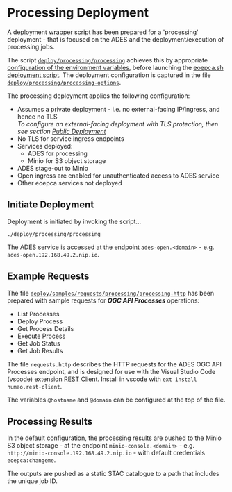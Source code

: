 # Processing Deployment

A deployment wrapper script has been prepared for a 'processing' deployment - that is focused on the ADES and the deployment/execution of processing jobs.

The script [`deploy/processing/processing`](https://github.com/EOEPCA/deployment-guide/blob/main/deploy/processing/processing) achieves this by appropriate [configuration of the environment variables](scripted-deployment.md#environment-variables), before launching the [eoepca.sh deployment script](scripted-deployment.md#command-line-arguments). The deployment configuration is captured in the file [`deploy/processing/processing-options`](https://github.com/EOEPCA/deployment-guide/blob/main/deploy/processing/processing-options).

The processing deployment applies the following configuration:

* Assumes a private deployment - i.e. no external-facing IP/ingress, and hence no TLS<br>
  _To configure an external-facing deployment with TLS protection, then see section [Public Deployment](scripted-deployment.md#public-deployment)_
* No TLS for service ingress endpoints
* Services deployed:
    * ADES for processing
    * Minio for S3 object storage
* ADES stage-out to Minio
* Open ingress are enabled for unauthenticated access to ADES service
* Other eoepca services not deployed

## Initiate Deployment

Deployment is initiated by invoking the script...

```
./deploy/processing/processing
```

The ADES service is accessed at the endpoint `ades-open.<domain>` - e.g. `ades-open.192.168.49.2.nip.io`.

## Example Requests

The file [`deploy/samples/requests/processing/processing.http`](https://github.com/EOEPCA/deployment-guide/blob/main/deploy/samples/requests/processing/processing.http) has been prepared with sample requests for **_OGC API Processes_** operations:

* List Processes
* Deploy Process
* Get Process Details
* Execute Process
* Get Job Status
* Get Job Results

The file `requests.http` describes the HTTP requests for the ADES OGC API Processes endpoint, and is designed for use with the Visual Studio Code (vscode) extension [REST Client](https://marketplace.visualstudio.com/items?itemName=humao.rest-client). Install in vscode with `ext install humao.rest-client`.

The variables `@hostname` and `@domain` can be configured at the top of the file.

## Processing Results

In the default configuration, the processing results are pushed to the Minio S3 object storage - at the endpoint `minio-console.<domain>` - e.g. `http://minio-console.192.168.49.2.nip.io` - with default credentials `eoepca:changeme`.

The outputs are pushed as a static STAC catalogue to a path that includes the unique job ID.
